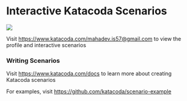 # Interactive Katacoda Scenarios

[![](http://shields.katacoda.com/katacoda/mahadev.is57@gmail.com/count.svg)](https://www.katacoda.com/mahadev.is57@gmail.com "Get your profile on Katacoda.com")

Visit https://www.katacoda.com/mahadev.is57@gmail.com to view the profile and interactive scenarios

### Writing Scenarios
Visit https://www.katacoda.com/docs to learn more about creating Katacoda scenarios

For examples, visit https://github.com/katacoda/scenario-example
